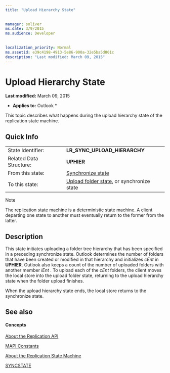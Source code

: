 ```yaml
---
title: "Upload Hierarchy State"
 
 
manager: soliver
ms.date: 3/9/2015
ms.audience: Developer
 
 
localization_priority: Normal
ms.assetid: e39c4198-4913-5e86-900a-32e5ba5d801c
description: "Last modified: March 09, 2015"
---
```


# Upload Hierarchy State

 **Last modified:** March 09, 2015 
  
 * **Applies to:** Outlook * 
  
 This topic describes what happens during the upload hierarchy state of the replication state machine. 
  
## Quick Info

|||
|:-----|:-----|
|State Identifier:  <br/> |**LR_SYNC_UPLOAD_HIERARCHY** <br/> |
|Related Data Structure:  <br/> |**[UPHIER](uphier.md)** <br/> |
|From this state:  <br/> |[Synchronize state](synchronize-state.md) <br/> |
|To this state:  <br/> |[Upload folder state](upload-folder-state.md), or synchronize state  <br/> |
   
> [!NOTE]
> The replication state machine is a deterministic state machine. A client departing one state to another must eventually return to the former from the latter. 
  
## Description

This state initiates uploading a folder tree hierarchy that has been specified in a preceding synchronize state. Outlook determines the number of folders that have been created or modified in that hierarchy and initializes  *cEnt*  in **UPHIER**. Outlook also keeps a count of the number of uploaded folders with another member  *iEnt*  . To upload each of the  *cEnt*  folders, the client moves the local store into the upload folder state, returning to the upload hierarchy state when the folder upload finishes. 
  
When the upload hierarchy state ends, the local store returns to the synchronize state.
  
## See also

#### Concepts

[About the Replication API](about-the-replication-api.md)
  
[MAPI Constants](mapi-constants.md)
  
[About the Replication State Machine](about-the-replication-state-machine.md)
  
[SYNCSTATE](syncstate.md)


